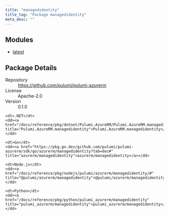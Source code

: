 ```yaml
---
title: "managedidentity"
title_tag: "Package managedidentity"
meta_desc: ""
---
```


<!-- WARNING: this file was generated by Pulumi Docs Generator. -->
<!-- Do not edit by hand unless you're certain you know what you are doing! -->



<h2 id="modules">Modules</h2>
<ul class="api">
    <li><a href="latest/" title="latest"><span class="symbol module"></span>latest</a></li>
</ul>

<h2 id="package-details">Package Details</h2>
<dl class="package-details">
	<dt>Repository</dt>
	<dd><a href="https://github.com/pulumi/pulumi-azurerm">https://github.com/pulumi/pulumi-azurerm</a></dd>
	<dt>License</dt>
	<dd>Apache-2.0</dd>
	<dt>Version</dt>
	<dd>0.1.0</dd>
</dl>



<dl class="tabular">

    <dt>.NET</dt>
    <dd><a href="/docs/reference/pkg/dotnet/Pulumi.AzureRM/Pulumi.AzureRM.managedidentity.html" title="Pulumi.AzureRM.managedidentity">Pulumi.AzureRM.managedidentity</a></dd>

    <dt>Go</dt>
    <dd><a href="https://pkg.go.dev/github.com/pulumi/pulumi-azurerm/sdk/go/azurerm/managedidentity?tab=doc#" title="azurerm/managedidentity">azurerm/managedidentity</a></dd>

    <dt>Node.js</dt>
    <dd><a href="/docs/reference/pkg/nodejs/pulumi/azurerm/managedidentity/#" title="@pulumi/azurerm/managedidentity">@pulumi/azurerm/managedidentity</a></dd>

    <dt>Python</dt>
    <dd><a href="/docs/reference/pkg/python/pulumi_azurerm/managedidentity" title="pulumi_azurerm/managedidentity">pulumi_azurerm/managedidentity</a></dd>

</dl>

